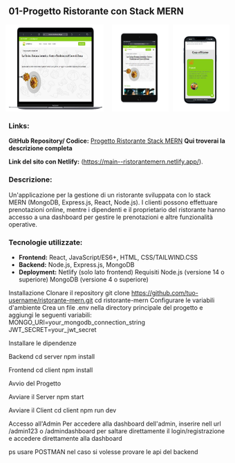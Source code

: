 ## 01-Progetto Ristorante con Stack MERN ##

<div style="display: flex; justify-content: center;">
  <img src="progettoMernRistorante.png" alt="Demo Progetto Ristorante" style="width: 45%; margin-right: 10px;">
  <img src="tabletMERN.png" alt="Demo Progetto Ristorante" style="width: 26%; margin-left: 10px;">
   <img src="ristoranteMibile.png" alt="Demo Progetto Ristorante" style="width: 26%; margin-left: 10px;">
</div>

### Links: ### 
**GitHub Repository/ Codice:** [Progetto Ristorante Stack MERN](https://github.com/StefanHritcu/Progetto-Ristorante-Stack-MERN) **Qui troverai la descrizione completa**

**Link del sito con Netlify:** (https://main--ristorantemern.netlify.app/).

### Descrizione: ### 
Un'applicazione per la gestione di un ristorante sviluppata con lo stack MERN (MongoDB, Express.js, React, Node.js). I clienti possono effettuare prenotazioni online, mentre i dipendenti e il proprietario del ristorante hanno accesso a una dashboard per gestire le prenotazioni e altre funzionalità operative.

### Tecnologie utilizzate: ### 

- **Frontend:** React, JavaScript/ES6+, HTML, CSS/TAILWIND.CSS
- **Backend:** Node.js, Express.js, MongoDB
- **Deployment:** Netlify (solo lato frontend)
Requisiti
Node.js (versione 14 o superiore)
MongoDB (versione 4 o superiore)

Installazione
Clonare il repository
git clone https://github.com/tuo-username/ristorante-mern.git
cd ristorante-mern
Configurare le variabili d'ambiente
Crea un file .env nella directory principale del progetto e aggiungi le seguenti variabili:
MONGO_URI=your_mongodb_connection_string
JWT_SECRET=your_jwt_secret

Installare le dipendenze

Backend
cd server
npm install

Frontend
cd client
npm install

Avvio del Progetto

Avviare il Server
npm start

Avviare il Client
cd client
npm run dev


Accesso all'Admin
Per accedere alla dashboard dell'admin, inserire nell url /admin123 o /admindashboard per saltare direttamente il login/registrazione e accedere direttamente alla dashboard

ps usare POSTMAN nel caso si volesse provare le api del backend
